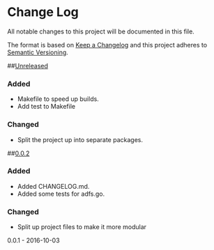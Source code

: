 # Change Log
All notable changes to this project will be documented in this file.

The format is based on [Keep a Changelog](http://keepachangelog.com/)
and this project adheres to [Semantic Versioning](http://semver.org/).

##[Unreleased]
### Added
- Makefile to speed up builds.
- Add test to Makefile

### Changed
- Split the project up into separate packages.

##[0.0.2]
### Added
- Added CHANGELOG.md.
- Added some tests for adfs.go.

### Changed
- Split up project files to make it more modular

0.0.1 - 2016-10-03

[Unreleased]: https://github.com/tmiller/auth-aws/compare/v0.0.2...HEAD
[0.0.2]: https://github.com/tmiller/auth-aws/compare/v0.0.1...v0.0.2
